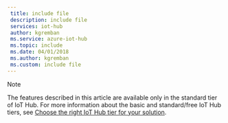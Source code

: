 ```yaml
---
 title: include file
 description: include file
 services: iot-hub
 author: kgremban
 ms.service: azure-iot-hub
 ms.topic: include
 ms.date: 04/01/2018
 ms.author: kgremban
 ms.custom: include file
---
```

>[!NOTE]
>The features described in this article are available only in the standard tier of IoT Hub. For more information about the basic and standard/free IoT Hub tiers, see [Choose the right IoT Hub tier for your solution](../articles/iot-hub/iot-hub-scaling.md).
